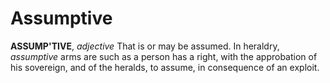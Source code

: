 # Assumptive

**ASSUMP'TIVE**, _adjective_ That is or may be assumed. In heraldry, _assumptive_ arms are such as a person has a right, with the approbation of his sovereign, and of the heralds, to assume, in consequence of an exploit.